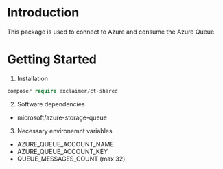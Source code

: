# Introduction 
This package is used to connect to Azure and consume the Azure Queue.

# Getting Started
1. Installation
```PHP
composer require exclaimer/ct-shared
```
2. Software dependencies
* microsoft/azure-storage-queue 
3. Necessary environemnt variables
* AZURE_QUEUE_ACCOUNT_NAME
* AZURE_QUEUE_ACCOUNT_KEY
* QUEUE_MESSAGES_COUNT (max 32)
